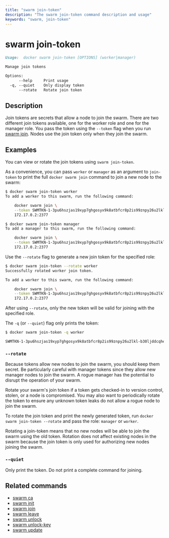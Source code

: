 ```yaml
---
title: "swarm join-token"
description: "The swarm join-token command description and usage"
keywords: "swarm, join-token"
---
```


<!-- This file is maintained within the docker/docker Github
     repository at https://github.com/docker/docker/. Make all
     pull requests against that repo. If you see this file in
     another repository, consider it read-only there, as it will
     periodically be overwritten by the definitive file. Pull
     requests which include edits to this file in other repositories
     will be rejected.
-->

# swarm join-token

```markdown
Usage:	docker swarm join-token [OPTIONS] (worker|manager)

Manage join tokens

Options:
      --help     Print usage
  -q, --quiet    Only display token
      --rotate   Rotate join token
```

## Description

Join tokens are secrets that allow a node to join the swarm. There are two
different join tokens available, one for the worker role and one for the manager
role. You pass the token using the `--token` flag when you run
[swarm join](swarm_join.md). Nodes use the join token only when they join the
swarm.

## Examples

You can view or rotate the join tokens using `swarm join-token`.

As a convenience, you can pass `worker` or `manager` as an argument to
`join-token` to print the full `docker swarm join` command to join a new node to
the swarm:

```bash
$ docker swarm join-token worker
To add a worker to this swarm, run the following command:

    docker swarm join \
    --token SWMTKN-1-3pu6hszjas19xyp7ghgosyx9k8atbfcr8p2is99znpy26u2lkl-1awxwuwd3z9j1z3puu7rcgdbx \
    172.17.0.2:2377

$ docker swarm join-token manager
To add a manager to this swarm, run the following command:

    docker swarm join \
    --token SWMTKN-1-3pu6hszjas19xyp7ghgosyx9k8atbfcr8p2is99znpy26u2lkl-7p73s1dx5in4tatdymyhg9hu2 \
    172.17.0.2:2377
```

Use the `--rotate` flag to generate a new join token for the specified role:

```bash
$ docker swarm join-token --rotate worker
Successfully rotated worker join token.

To add a worker to this swarm, run the following command:

    docker swarm join \
    --token SWMTKN-1-3pu6hszjas19xyp7ghgosyx9k8atbfcr8p2is99znpy26u2lkl-b30ljddcqhef9b9v4rs7mel7t \
    172.17.0.2:2377
```

After using `--rotate`, only the new token will be valid for joining with the specified role.

The `-q` (or `--quiet`) flag only prints the token:

```bash
$ docker swarm join-token -q worker

SWMTKN-1-3pu6hszjas19xyp7ghgosyx9k8atbfcr8p2is99znpy26u2lkl-b30ljddcqhef9b9v4rs7mel7t
```

### `--rotate`

Because tokens allow new nodes to join the swarm, you should keep them secret.
Be particularly careful with manager tokens since they allow new manager nodes
to join the swarm. A rogue manager has the potential to disrupt the operation of
your swarm.

Rotate your swarm's join token if a token gets checked-in to version control,
stolen, or a node is compromised. You may also want to periodically rotate the
token to ensure any unknown token leaks do not allow a rogue node to join
the swarm.

To rotate the join token and print the newly generated token, run
`docker swarm join-token --rotate` and pass the role: `manager` or `worker`.

Rotating a join-token means that no new nodes will be able to join the swarm
using the old token. Rotation does not affect existing nodes in the swarm
because the join token is only used for authorizing new nodes joining the swarm.

### `--quiet`

Only print the token. Do not print a complete command for joining.

## Related commands

* [swarm ca](swarm_ca.md)
* [swarm init](swarm_init.md)
* [swarm join](swarm_join.md)
* [swarm leave](swarm_leave.md)
* [swarm unlock](swarm_unlock.md)
* [swarm unlock-key](swarm_unlock_key.md)
* [swarm update](swarm_update.md)
